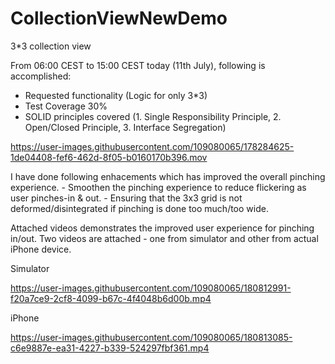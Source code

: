 # CollectionViewNewDemo
3*3 collection view


From 06:00 CEST to 15:00 CEST today (11th July), following is accomplished:
- Requested functionality (Logic for only 3*3)
- Test Coverage 30%
- SOLID principles covered (1. Single Responsibility Principle, 2. Open/Closed Principle, 3. Interface Segregation)


https://user-images.githubusercontent.com/109080065/178284625-1de04408-fef6-462d-8f05-b0160170b396.mov

I have done following enhacements which has improved the overall pinching experience. 
	- Smoothen the pinching experience to reduce flickering as user pinches-in & out.
	- Ensuring that the 3x3 grid is not deformed/disintegrated if pinching is done too much/too wide.
	
Attached videos demonstrates the improved user experience for pinching in/out. Two videos are attached - one from simulator and other from actual iPhone device.


Simulator



https://user-images.githubusercontent.com/109080065/180812991-f20a7ce9-2cf8-4099-b67c-4f4048b6d00b.mp4



iPhone




https://user-images.githubusercontent.com/109080065/180813085-c6e9887e-ea31-4227-b339-524297fbf361.mp4


